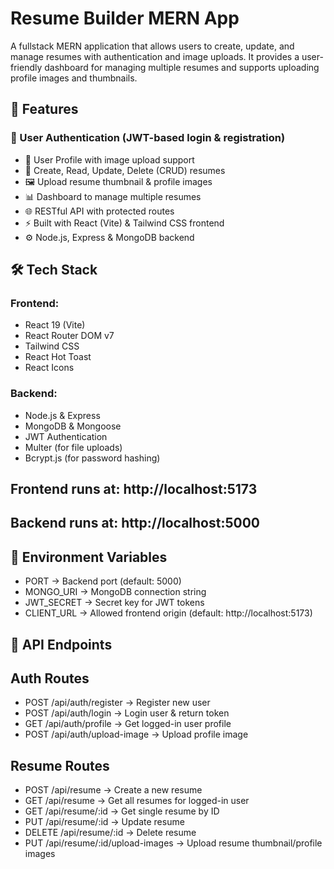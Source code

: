 # Resume Builder MERN App
A fullstack MERN application that allows users to create, update, and manage resumes with authentication and image uploads. It provides a user-friendly dashboard for managing multiple resumes and supports uploading profile images and thumbnails.
## 🚀 Features
###   🔐 User Authentication (JWT-based login & registration)
- 👤 User Profile with image upload support
- 📄 Create, Read, Update, Delete (CRUD) resumes
- 🖼️ Upload resume thumbnail & profile images
- 📊 Dashboard to manage multiple resumes
- 🌐 RESTful API with protected routes
- ⚡ Built with React (Vite) & Tailwind CSS frontend
- ⚙️ Node.js, Express & MongoDB backend
## 🛠️ Tech Stack
### Frontend:
  - React 19 (Vite)
  - React Router DOM v7
  - Tailwind CSS
  - React Hot Toast
  - React Icons

### Backend:
  - Node.js & Express
  - MongoDB & Mongoose
  - JWT Authentication
  - Multer (for file uploads)
  - Bcrypt.js (for password hashing)

## Frontend runs at: http://localhost:5173
## Backend runs at: http://localhost:5000

## 🔑 Environment Variables
  - PORT → Backend port (default: 5000)
  - MONGO_URI → MongoDB connection string
  - JWT_SECRET → Secret key for JWT tokens
  - CLIENT_URL → Allowed frontend origin (default: http://localhost:5173)

## 📡 API Endpoints
## Auth Routes
  - POST /api/auth/register → Register new user
  - POST /api/auth/login → Login user & return token
  - GET /api/auth/profile → Get logged-in user profile
  - POST /api/auth/upload-image → Upload profile image
## Resume Routes
  - POST /api/resume → Create a new resume
  - GET /api/resume → Get all resumes for logged-in user
  - GET /api/resume/:id → Get single resume by ID
  - PUT /api/resume/:id → Update resume
  - DELETE /api/resume/:id → Delete resume
  - PUT /api/resume/:id/upload-images → Upload resume thumbnail/profile images
